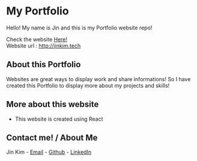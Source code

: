 # My Portfolio

Hello! My name is Jin and this is my Portfolio website repo!

Check the website <a href="http://jinkim.tech">Here!</a>
<br/>
Website url : http://jinkim.tech

## About this Portfolio

Websites are great ways to display work and share informations!
So I have created this Portfolio to display more about my projects and skills!

## More about this website
- This website is created using React

## Contact me! / About Me
Jin Kim - <a href="mailto:na02093@gmail.com">Email</a> - [Github](https://github.com/kimjin-012) - [LinkedIn](https://www.linkedin.com/in/jin-kim-code/)
